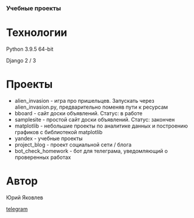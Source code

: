 ### Учебные проекты

# Технологии
Python 3.9.5 64-bit

Django 2 / 3

# Проекты
- alien_invasion - игра про пришельцев. Запускать через alien_invasion.py, предварительно поменяв пути к ресурсам
- bboard - сайт доски объявлений. Статус: в работе
- samplesite - простой сайт доски объявлений. Статус: закончен
- matplotlib - небольшие проекты по аналитике данных и построению графиков с библиотекой matplotlib
- yandex - учебные проекты
- project_blog - проект социальной сети / блога
- bot_check_homework - бот для телеграма, уведомляющий о проверенных работах

# Автор
Юрий Яковлев

[telegram](https://t.me/kyifut)